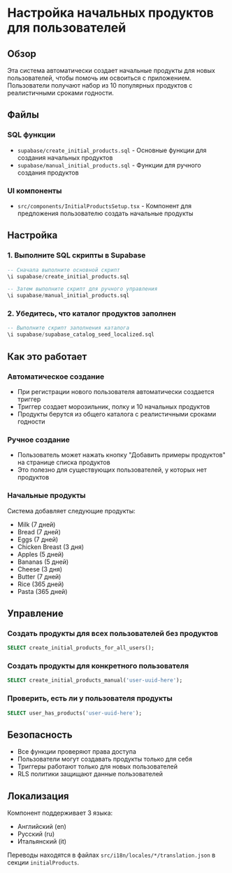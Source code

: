 # Настройка начальных продуктов для пользователей

## Обзор

Эта система автоматически создает начальные продукты для новых пользователей, чтобы помочь им освоиться с приложением. Пользователи получают набор из 10 популярных продуктов с реалистичными сроками годности.

## Файлы

### SQL функции

- `supabase/create_initial_products.sql` - Основные функции для создания начальных продуктов
- `supabase/manual_initial_products.sql` - Функции для ручного создания продуктов

### UI компоненты

- `src/components/InitialProductsSetup.tsx` - Компонент для предложения пользователю создать начальные продукты

## Настройка

### 1. Выполните SQL скрипты в Supabase

```sql
-- Сначала выполните основной скрипт
\i supabase/create_initial_products.sql

-- Затем выполните скрипт для ручного управления
\i supabase/manual_initial_products.sql
```

### 2. Убедитесь, что каталог продуктов заполнен

```sql
-- Выполните скрипт заполнения каталога
\i supabase/supabase_catalog_seed_localized.sql
```

## Как это работает

### Автоматическое создание

- При регистрации нового пользователя автоматически создается триггер
- Триггер создает морозильник, полку и 10 начальных продуктов
- Продукты берутся из общего каталога с реалистичными сроками годности

### Ручное создание

- Пользователь может нажать кнопку "Добавить примеры продуктов" на странице списка продуктов
- Это полезно для существующих пользователей, у которых нет продуктов

### Начальные продукты

Система добавляет следующие продукты:

- Milk (7 дней)
- Bread (7 дней)
- Eggs (7 дней)
- Chicken Breast (3 дня)
- Apples (5 дней)
- Bananas (5 дней)
- Cheese (3 дня)
- Butter (7 дней)
- Rice (365 дней)
- Pasta (365 дней)

## Управление

### Создать продукты для всех пользователей без продуктов

```sql
SELECT create_initial_products_for_all_users();
```

### Создать продукты для конкретного пользователя

```sql
SELECT create_initial_products_manual('user-uuid-here');
```

### Проверить, есть ли у пользователя продукты

```sql
SELECT user_has_products('user-uuid-here');
```

## Безопасность

- Все функции проверяют права доступа
- Пользователи могут создавать продукты только для себя
- Триггеры работают только для новых пользователей
- RLS политики защищают данные пользователей

## Локализация

Компонент поддерживает 3 языка:

- Английский (en)
- Русский (ru)
- Итальянский (it)

Переводы находятся в файлах `src/i18n/locales/*/translation.json` в секции `initialProducts`.
